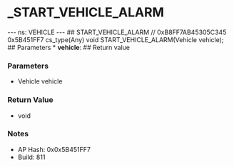 # _START_VEHICLE_ALARM

--- ns: VEHICLE --- ## START_VEHICLE_ALARM  // 0xB8FF7AB45305C345 0x5B451FF7 cs_type(Any) void START_VEHICLE_ALARM(Vehicle vehicle);  ## Parameters * **vehicle**:  ## Return value

### Parameters
* Vehicle vehicle

### Return Value
* void

### Notes
* AP Hash: 0x0x5B451FF7
* Build: 811

